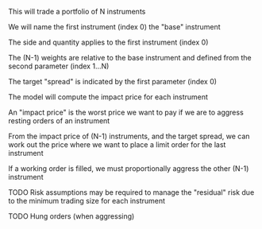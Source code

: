 This will trade a portfolio of N instruments

We will name the first instrument (index 0) the "base" instrument

The side and quantity applies to the first instrument (index 0)

The (N-1) weights are relative to the base instrument and defined from the second parameter (index 1...N)

The target "spread" is indicated by the first parameter (index 0)

The model will compute the impact price for each instrument

An "impact price" is the worst price we want to pay if we are to aggress resting orders of an instrument

From the impact price of (N-1) instruments, and the target spread, we can work out the price where we want to place a limit order for the last instrument

If a working order is filled, we must proportionally aggress the other (N-1) instrument

TODO Risk assumptions may be required to manage the "residual" risk due to the minimum trading size for each instrument

TODO Hung orders (when aggressing)
